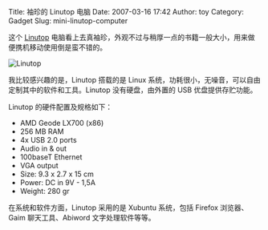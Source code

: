 Title: 袖珍的 Linutop 电脑
Date: 2007-03-16 17:42
Author: toy
Category: Gadget
Slug: mini-linutop-computer

这个 [Linutop](http://www.linutop.com/)
电脑看上去真袖珍，外观不过与稍厚一点的书籍一般大小，用来做便携机移动使用倒是蛮不错的。

![Linutop](http://i.linuxtoy.org/i/2007/03/linutop.jpg)

我比较感兴趣的是，Linutop 搭载的是 Linux
系统，功耗很小，无噪音，可以自由定制其中的软件和工具。Linutop
没有硬盘，由外置的 USB 优盘提供存贮功能。

Linutop 的硬件配置及规格如下：

-   AMD Geode LX700 (x86)
-   256 MB RAM
-   4x USB 2.0 ports
-   Audio in & out
-   100baseT Ethernet
-   VGA output
-   Size: 9.3 x 2.7 x 15 cm
-   Power: DC in 9V - 1,5A
-   Weight: 280 gr

在系统和软件方面，Linutop 采用的是 Xubuntu 系统，包括 Firefox
浏览器、Gaim 聊天工具、Abiword 文字处理软件等等。
